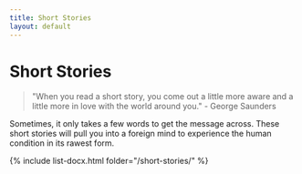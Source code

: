 ```yaml
---
title: Short Stories
layout: default
---
```


# Short Stories

> "When you read a short story, you come out a little more aware and a little more in love with the world around you." - George Saunders

<p class="blurb">
  Sometimes, it only takes a few words to get the message across. These short stories will pull you into a foreign mind to experience the human condition in its rawest form.
</p>

{% include list-docx.html folder="/short-stories/" %}

